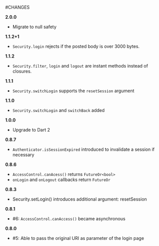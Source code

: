 #CHANGES

**2.0.0**

* Migrate to null safety

**1.1.2+1**

* `Security.login` rejects if the posted body is over 3000 bytes.

**1.1.2**

* `Security.filter`, `login` and `logout` are instant methods instead of closures.

**1.1.1**

* `Security.switchLogin` supports the `resetSession` argument

**1.1.0**

* `Security.switchLogin` and `switchBack` added

**1.0.0**

* Upgrade to Dart 2

**0.8.7**

* `Authenticator.isSessionExpired` introduced to invalidate a session if necessary

**0.8.6**

* `AccessControl.canAcess()` returns `FutureOr<bool>`
* `onLogin` and `onLogout` callbacks return `FutureOr`

**0.8.3**

* Security.setLogin() introduces additional argument: resetSession

**0.8.1**

* #6: `AccessControl.canAccess()` became asynchronous

**0.8.0**

* #5: Able to pass the original URI as parameter of the login page
